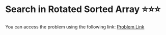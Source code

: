 # Search in Rotated Sorted Array ⭐⭐⭐
You can access the problem using the following link: [Problem Link](https://leetcode.com/problems/search-in-rotated-sorted-array/description/)